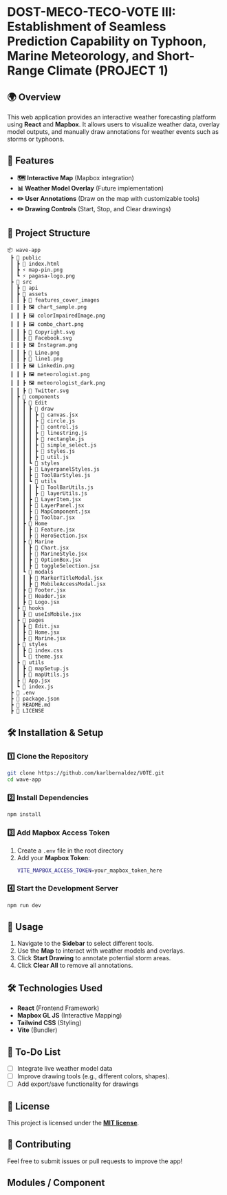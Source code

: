 # DOST-MECO-TECO-VOTE III: Establishment of Seamless Prediction Capability on Typhoon, Marine Meteorology, and Short-Range Climate (PROJECT 1)

## 🌍 Overview
This web application provides an interactive weather forecasting platform using **React** and **Mapbox**. It allows users to visualize weather data, overlay model outputs, and manually draw annotations for weather events such as storms or typhoons.

## 🚀 Features
- **🗺 Interactive Map** (Mapbox integration)
- **📊 Weather Model Overlay** (Future implementation)
- **✏️ User Annotations** (Draw on the map with customizable tools)
- **✏️ Drawing Controls** (Start, Stop, and Clear drawings)

## 📂 Project Structure
```
📦 wave-app
 ┣ 📂 public
 ┃ ┣ 📜 index.html
 ┃ ┣ ⚡ map-pin.png 
 ┃ ┗ ⚡ pagasa-logo.png
 ┣ 📂 src
 ┃ ┣ 📂 api
 ┃ ┣ 📂 assets
 ┃ ┃ ┣ 📂 features_cover_images
 ┃ ┃ ┣ 🖼️ chart_sample.png
 ┃ ┃ ┣ 🖼️ colorImpairedImage.png
 ┃ ┃ ┣ 🖼️ combo_chart.png
 ┃ ┃ ┣ 📄 Copyright.svg
 ┃ ┃ ┣ 📄 Facebook.svg
 ┃ ┃ ┣ 🖼️ Instagram.png
 ┃ ┃ ┣ 📄 Line.png
 ┃ ┃ ┣ 📄 line1.png
 ┃ ┃ ┣ 🖼️ Linkedin.png
 ┃ ┃ ┣ 🖼️ meteorologist.png
 ┃ ┃ ┣ 🖼️ meteorologist_dark.png
 ┃ ┃ ┣ 📄 Twitter.svg
 ┃ ┣ 📂 components
 ┃ ┃ ┣ 📂 Edit
 ┃ ┃ ┃ ┣ 📂 draw
 ┃ ┃ ┃ ┃ ┣ 📜 canvas.jsx
 ┃ ┃ ┃ ┃ ┣ 📜 circle.js
 ┃ ┃ ┃ ┃ ┣ 📜 control.js
 ┃ ┃ ┃ ┃ ┣ 📜 linestring.js
 ┃ ┃ ┃ ┃ ┣ 📜 rectangle.js
 ┃ ┃ ┃ ┃ ┣ 📜 simple_select.js
 ┃ ┃ ┃ ┃ ┣ 📜 styles.js
 ┃ ┃ ┃ ┃ ┣ 📜 util.js
 ┃ ┃ ┃ ┗ 📂 styles
 ┃ ┃ ┃ ┣ 📜 LayerpanelStyles.js
 ┃ ┃ ┃ ┣ 📜 ToolBarStyles.js
 ┃ ┃ ┃ ┗ 📂 utils
 ┃ ┃ ┃ ┃ ┣ 📜 ToolBarUtils.js
 ┃ ┃ ┃ ┃ ┣ 📜 layerUtils.js
 ┃ ┃ ┃ ┣ 📜 LayerItem.jsx
 ┃ ┃ ┃ ┣ 📜 LayerPanel.jsx
 ┃ ┃ ┃ ┣ 📜 MapComponent.jsx
 ┃ ┃ ┃ ┣ 📜 Toolbar.jsx
 ┃ ┃ ┣ 📂 Home
 ┃ ┃ ┃ ┣ 📜 Feature.jsx
 ┃ ┃ ┃ ┣ 📜 HeroSection.jsx
 ┃ ┃ ┣ 📂 Marine
 ┃ ┃ ┃ ┣ 📜 Chart.jsx
 ┃ ┃ ┃ ┣ 📜 MarineStyle.jsx
 ┃ ┃ ┃ ┣ 📜 OptionBox.jsx
 ┃ ┃ ┃ ┣ 📜 toggleSelection.jsx
 ┃ ┃ ┗ 📂 modals
 ┃ ┃ ┃ ┣ 📜 MarkerTitleModal.jsx
 ┃ ┃ ┃ ┣ 📜 MobileAccessModal.jsx
 ┃ ┃ ┣ 📜 Footer.jsx
 ┃ ┃ ┣ 📜 Header.jsx
 ┃ ┃ ┣ 📜 Logo.jsx
 ┃ ┣ 📂 hooks
 ┃ ┃ ┣ 📜 useIsMobile.jsx
 ┃ ┣ 📂 pages
 ┃ ┃ ┣ 📜 Edit.jsx
 ┃ ┃ ┣ 📜 Home.jsx
 ┃ ┃ ┣ 📜 Marine.jsx
 ┃ ┣ 📂 styles
 ┃ ┃ ┣ 📜 index.css
 ┃ ┃ ┗ 📜 theme.jsx
 ┃ ┣ 📂 utils
 ┃ ┃ ┣ 📜 mapSetup.js
 ┃ ┃ ┣ 📜 mapUtils.js
 ┃ ┣ 📜 App.jsx
 ┃ ┗ 📜 index.js
 ┣ 📜 .env
 ┣ 📜 package.json
 ┣ 📜 README.md
 ┣ 📜 LICENSE
```

## 🛠 Installation & Setup
### 1️⃣ Clone the Repository
```sh
git clone https://github.com/karlbernaldez/VOTE.git
cd wave-app
```

### 2️⃣ Install Dependencies
```sh
npm install
```

### 3️⃣ Add Mapbox Access Token
1. Create a `.env` file in the root directory
2. Add your **Mapbox Token**:
   ```sh
   VITE_MAPBOX_ACCESS_TOKEN=your_mapbox_token_here
   ```

### 4️⃣ Start the Development Server
```sh
npm run dev
```

## 🎨 Usage
1. Navigate to the **Sidebar** to select different tools.
2. Use the **Map** to interact with weather models and overlays.
3. Click **Start Drawing** to annotate potential storm areas.
4. Click **Clear All** to remove all annotations.

## 🛠 Technologies Used
- **React** (Frontend Framework)
- **Mapbox GL JS** (Interactive Mapping)
- **Tailwind CSS** (Styling)
- **Vite** (Bundler)

## 📝 To-Do List
- [ ] Integrate live weather model data
- [ ] Improve drawing tools (e.g., different colors, shapes).
- [ ] Add export/save functionality for drawings

## 📜 License
This project is licensed under the **[MIT license](https://github.com/karlbernaldez/Vote-wave/blob/main/LICENSE)**.

## 🙌 Contributing
Feel free to submit issues or pull requests to improve the app!

## Modules / Component

